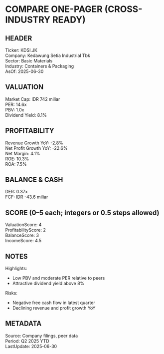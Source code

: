 # COMPARE ONE-PAGER (CROSS-INDUSTRY READY)

## HEADER
Ticker: KDSI.JK  
Company: Kedawung Setia Industrial Tbk  
Sector: Basic Materials  
Industry: Containers & Packaging  
AsOf: 2025-06-30

## VALUATION
Market Cap: IDR 742 miliar  
PER: 14.6x  
PBV: 1.0x  
Dividend Yield: 8.1%

## PROFITABILITY
Revenue Growth YoY: -2.8%  
Net Profit Growth YoY: -22.6%  
Net Margin: 4.1%  
ROE: 10.3%  
ROA: 7.5%

## BALANCE & CASH
DER: 0.37x  
FCF: IDR -43.6 miliar

## SCORE (0–5 each; integers or 0.5 steps allowed)
ValuationScore: 4  
ProfitabilityScore: 2  
BalanceScore: 3  
IncomeScore: 4.5

## NOTES
Highlights:
- Low PBV and moderate PER relative to peers
- Attractive dividend yield above 8%

Risks:
- Negative free cash flow in latest quarter
- Declining revenue and profit growth YoY

## METADATA
Source: Company filings, peer data  
Period: Q2 2025 YTD  
LastUpdate: 2025-06-30